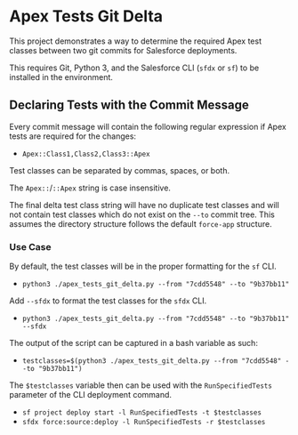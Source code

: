 # Apex Tests Git Delta

This project demonstrates a way to determine the required Apex test classes between two git commits for Salesforce deployments.

This requires Git, Python 3, and the Salesforce CLI (`sfdx` or `sf`) to be installed in the environment.

## Declaring Tests with the Commit Message

Every commit message will contain the following regular expression if Apex tests are required for the changes:
- `Apex::Class1,Class2,Class3::Apex`

Test classes can be separated by commas, spaces, or both.

The `Apex::`/`::Apex` string is case insensitive.

The final delta test class string will have no duplicate test classes and will not contain test classes which do not exist on the `--to` commit tree. This assumes the directory structure follows the default `force-app` structure.

### Use Case

By default, the test classes will be in the proper formatting for the `sf` CLI.

- `python3 ./apex_tests_git_delta.py --from "7cdd5548" --to "9b37bb11"`

Add `--sfdx` to format the test classes for the `sfdx` CLI.

- `python3 ./apex_tests_git_delta.py --from "7cdd5548" --to "9b37bb11" --sfdx`

The output of the script can be captured in a bash variable as such:

- `testclasses=$(python3 ./apex_tests_git_delta.py --from "7cdd5548" --to "9b37bb11")`

The `$testclasses` variable then can be used with the `RunSpecifiedTests` parameter of the CLI deployment command.

- `sf project deploy start -l RunSpecifiedTests -t $testclasses`
- `sfdx force:source:deploy -l RunSpecifiedTests -r $testclasses`

